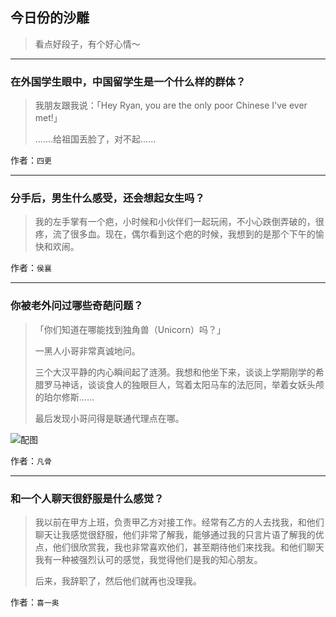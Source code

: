 ## 今日份的沙雕

> 看点好段子，有个好心情～


 
---

### 在外国学生眼中，中国留学生是一个什么样的群体？

> 我朋友跟我说：「Hey Ryan, you are the only poor Chinese I've ever met!」
> 
> .......给祖国丢脸了，对不起......


作者：`四更`

---

### 分手后，男生什么感受，还会想起女生吗？

> 我的左手掌有一个疤，小时候和小伙伴们一起玩闹，不小心跌倒弄破的，很疼，流了很多血。现在，偶尔看到这个疤的时候，我想到的是那个下午的愉快和欢闹。


作者：`侯襄`

---

### 你被老外问过哪些奇葩问题？

> 「你们知道在哪能找到独角兽（Unicorn）吗？」
> 
> 一黑人小哥非常真诚地问。
> 
> 三个大汉平静的内心瞬间起了涟漪。我想和他坐下来，谈谈上学期刚学的希腊罗马神话，谈谈食人的独眼巨人，驾着太阳马车的法厄同，举着女妖头颅的珀尔修斯......
> 
> 最后发现小哥问得是联通代理点在哪。



![配图](http://pic4.zhimg.com/70/v2-c0a81757ab79671cc2f86e864e15ae37_b.jpg)


作者：`凡骨`

---

### 和一个人聊天很舒服是什么感觉？

> 我以前在甲方上班，负责甲乙方对接工作。经常有乙方的人去找我，和他们聊天让我感觉很舒服，他们非常了解我，能够通过我的只言片语了解我的优点，他们很欣赏我，我也非常喜欢他们，甚至期待他们来找我。和他们聊天我有一种被强烈认可的感觉，我觉得他们是我的知心朋友。
> 
> 后来，我辞职了，然后他们就再也没理我。


作者：`喜一奥`